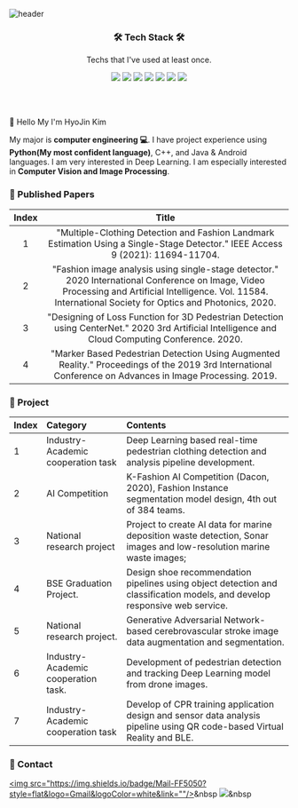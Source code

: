 ![header](https://capsule-render.vercel.app/api?type=waving&color=00829C&height=300&section=header&text=HYOJIN%20KIM&fontSize=60&animation=twinkling&fontColor=3D3C3C)


<h3 align='center'>🛠 Tech Stack 🛠</h3>

<p align='center' font-weight='bold'> Techs that I've used at least once.</p>
<p align='center'>
<img src="https://img.shields.io/badge/Python-3776AB?style=flat&logo=Python&logoColor=white">
<img src="https://img.shields.io/badge/Pytorch-FF3232?style=flat&logo=Pytorch&logoColor=white"> 
<img src="https://img.shields.io/badge/OpenCV-5C3EE8?style=flat&logo=OpenCV&logoColor=white"> 
<img src="https://img.shields.io/badge/Numpy-1E8449?style=flat&logo=Numpy&logoColor=white">
<img src="https://img.shields.io/badge/Pandas-150458?style=flat&logo=Pandas&logoColor=white">
<img src="https://img.shields.io/badge/C++-00599C?style=flat&logo=C++&logoColor=white">
<img src="https://img.shields.io/badge/TensorFlow-FF6F00C?style=flat&logo=TensorFlow&logoColor=white">
</p>
<br></br>

:wave: Hello My I'm HyoJin Kim

 My major is **computer engineering :computer:**. I have project experience using **Python(My most confident language)**, C++, and Java & Android languages. I am very interested in Deep Learning. I am especially interested in **Computer Vision and Image Processing**.

### :book: Published Papers

| **Index** | **Title** |
|:--------:|:--------:|
| 1 |"Multiple-Clothing Detection and Fashion Landmark Estimation Using a Single-Stage Detector." IEEE Access 9 (2021): 11694-11704. |
| 2 | "Fashion image analysis using single-stage detector." 2020 International Conference on Image, Video Processing and Artificial Intelligence. Vol. 11584. International Society for Optics and Photonics, 2020. |
| 3 | "Designing of Loss Function for 3D Pedestrian Detection using CenterNet." 2020 3rd Artificial Intelligence and Cloud Computing Conference. 2020. |
| 4 | "Marker Based Pedestrian Detection Using Augmented Reality." Proceedings of the 2019 3rd International Conference on Advances in Image Processing. 2019. |

### :memo: Project

| Index | Category                              | Contents                                                                                                                       |
| :---- | :------------------------------------ | :----------------------------------------------------------------------------------------------------------------------------- |
| 1     | Industry-Academic cooperation task    | Deep Learning based real-time pedestrian clothing detection and analysis pipeline development.|
| 2     | AI Competition                        | K-Fashion AI Competition (Dacon, 2020), Fashion Instance segmentation model design, 4th out of 384 teams.|
| 3     | National research project             | Project to create AI data for marine deposition waste detection, Sonar images and low-resolution marine waste images;|
| 4     | BSE Graduation Project.             | Design shoe recommendation pipelines using object detection and classification models, and develop responsive web service.|
| 5     | National research project.          | Generative Adversarial Network-based cerebrovascular stroke image data augmentation and segmentation.|
| 6     | Industry-Academic cooperation task. | Development of pedestrian detection and tracking Deep Learning model from drone images.|
| 7     | Industry-Academic cooperation task    | Develop of CPR training application design and sensor data analysis pipeline using QR code-based Virtual Reality and BLE. |

### :mega: Contact

<a href="mailto:hjkim@vim.cau.ac.kr"><img src="https://img.shields.io/badge/Mail-FF5050?style=flat&logo=Gmail&logoColor=white&link=""/></a>&nbsp
<a href="https://maihon.oopy.io/"><img src="https://img.shields.io/badge/Naver-03C75A?style=flat&logo=Naver&logoColor=white"/></a>&nbsp
<br></br>
